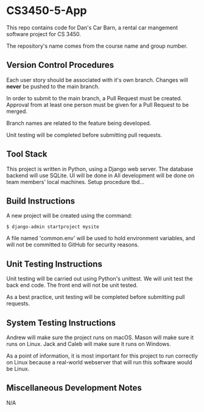 # CS3450-5-App

This repo contains code for Dan's Car Barn, a rental car mangement software project for CS 3450.

The repository's name comes from the course name and group number. 

## Version Control Procedures

Each user story should be associated with it's own branch. Changes will **never** be pushed to the main branch. 

In order to submit to the main branch, a Pull Request must be created. Approval from at least one 
person must be given for a Pull Request to be merged.

Branch names are related to the feature being developed.

Unit testing will be completed before submitting pull requests.

## Tool Stack

This project is written in Python, using a Django web server. The database backend will use SQLite. 
UI will be done in 
All development will be done on team members' local machines. Setup procedure tbd...

## Build Instructions

A new project will be created using the command:

```
$ django-admin startproject mysite
```

A file named 'common.env' will be used to hold environment variables, and will not be committed to GitHub for security reasons.

## Unit Testing Instructions

Unit testing will be carried out using Python's unittest. We will unit test the back end code. The front end will not be unit tested.

As a best practice, unit testing will be completed before submitting pull requests.

## System Testing Instructions

Andrew will make sure the project runs on macOS. Mason will make sure it runs on Linux. Jack and Caleb will make sure it runs on Windows. 

As a point of information, it is most important for this project to run correctly on Linux because a real-world webserver that will run this software would be Linux. 

## Miscellaneous Development Notes

N/A
